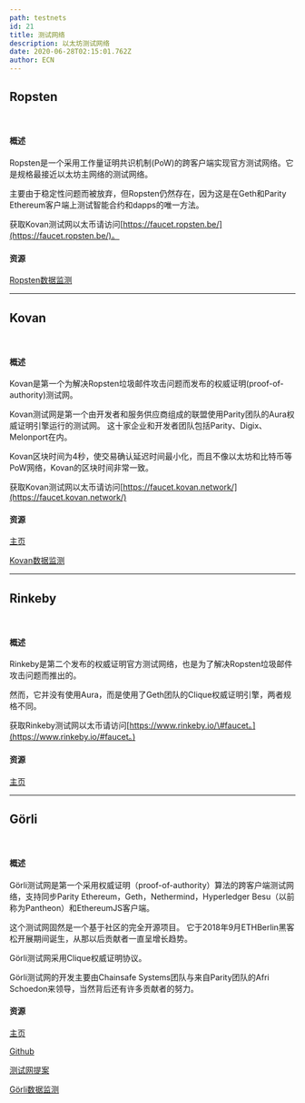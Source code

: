 ```yaml
---
path: testnets
id: 21
title: 测试网络
description: 以太坊测试网络
date: 2020-06-28T02:15:01.762Z
author: ECN
---
```



## Ropsten

<br/>

#### 概述

Ropsten是一个采用工作量证明共识机制\(PoW\)的跨客户端实现官方测试网络。它是规格最接近以太坊主网络的测试网络。

主要由于稳定性问题而被放弃，但Ropsten仍然存在，因为这是在Geth和Parity Ethereum客户端上测试智能合约和dapps的唯一方法。

获取Kovan测试网以太币请访问[https://faucet.ropsten.be/](https://faucet.ropsten.be/)。

#### 资源

[Ropsten数据监测](https://ropsten-stats.parity.io/)

<hr/>

## Kovan

<br/>

#### 概述

Kovan是第一个为解决Ropsten垃圾邮件攻击问题而发布的权威证明\(proof-of-authority\)测试网。

Kovan测试网是第一个由开发者和服务供应商组成的联盟使用Parity团队的Aura权威证明引擎运行的测试网。 这十家企业和开发者团队包括Parity、Digix、Melonport在内。 

Kovan区块时间为4秒，使交易确认延迟时间最小化，而且不像以太坊和比特币等PoW网络，Kovan的区块时间非常一致。 

获取Kovan测试网以太币请访问[https://faucet.kovan.network/](https://faucet.kovan.network/)



#### 资源

[主页](https://kovan-testnet.github.io/website/)

[Kovan数据监测](https://kovan-stats.parity.io/)

<hr/>

## Rinkeby

<br/>

#### 概述

Rinkeby是第二个发布的权威证明官方测试网络，也是为了解决Ropsten垃圾邮件攻击问题而推出的。

然而，它并没有使用Aura，而是使用了Geth团队的Clique权威证明引擎，两者规格不同。

获取Rinkeby测试网以太币请访问[https://www.rinkeby.io/\#faucet。](https://www.rinkeby.io/#faucet。)



#### 资源

[主页](https://www.rinkeby.io/#stats)

<hr/>

## Görli


<br/>

#### 概述

Görli测试网是第一个采用权威证明（proof-of-authority）算法的跨客户端测试网络，支持同步Parity Ethereum，Geth，Nethermind，Hyperledger Besu（以前称为Pantheon）和EthereumJS客户端。

这个测试网固然是一个基于社区的完全开源项目。 它于2018年9月ETHBerlin黑客松开展期间诞生，从那以后贡献者一直呈增长趋势。

Görli测试网采用Clique权威证明协议。 

Görli测试网的开发主要由Chainsafe Systems团队与来自Parity团队的Afri Schoedon来领导，当然背后还有许多贡献者的努力。



#### 资源

[主页](https://goerli.net/)

[Github](https://github.com/goerli/testnet)

[测试网提案](https://dev.to/5chdn/the-grli-testnet-proposal---a-call-for-participation-58pf)

[Görli数据监测](https://stats.goerli.net/)



